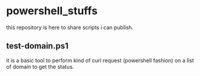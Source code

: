 # powershell_stuffs
this repository is here to share scripts i can publish.

## test-domain.ps1 
it is a basic tool to perform kind of curl request (powershell fashion) on a list of domain to get the status.
